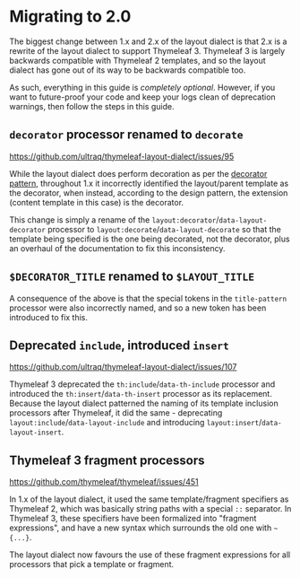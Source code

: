 
Migrating to 2.0
================

The biggest change between 1.x and 2.x of the layout dialect is that 2.x is a
rewrite of the layout dialect to support Thymeleaf 3.  Thymeleaf 3 is largely
backwards compatible with Thymeleaf 2 templates, and so the layout dialect has
gone out of its way to be backwards compatible too.

As such, everything in this guide is *completely optional*.  However, if you
want to future-proof your code and keep your logs clean of deprecation warnings,
then follow the steps in this guide.


`decorator` processor renamed to `decorate`
-------------------------------------------

https://github.com/ultraq/thymeleaf-layout-dialect/issues/95

While the layout dialect does perform decoration as per the [decorator pattern](https://en.wikipedia.org/wiki/Decorator_pattern),
throughout 1.x it incorrectly identified the layout/parent template as the
decorator, when instead, according to the design pattern, the extension (content
template in this case) is the decorator.

This change is simply a rename of the `layout:decorator`/`data-layout-decorator`
processor to `layout:decorate`/`data-layout-decorate` so that the template being
specified is the one being decorated, not the decorator, plus an overhaul of the
documentation to fix this inconsistency.


`$DECORATOR_TITLE` renamed to `$LAYOUT_TITLE`
---------------------------------------------

A consequence of the above is that the special tokens in the `title-pattern`
processor were also incorrectly named, and so a new token has been introduced to
fix this.


Deprecated `include`, introduced `insert`
-----------------------------------------

https://github.com/ultraq/thymeleaf-layout-dialect/issues/107

Thymeleaf 3 deprecated the `th:include`/`data-th-include` processor and
introduced the `th:insert`/`data-th-insert` processor as its replacement.
Because the layout dialect patterned the naming of its template inclusion
processors after Thymeleaf, it did the same - deprecating `layout:include`/`data-layout-include`
and introducing `layout:insert`/`data-layout-insert`.


Thymeleaf 3 fragment processors
-------------------------------

https://github.com/thymeleaf/thymeleaf/issues/451

In 1.x of the layout dialect, it used the same template/fragment specifiers as
Thymeleaf 2, which was basically string paths with a special `::` separator.  In
Thymeleaf 3, these specifiers have been formalized into "fragment expressions",
and have a new syntax which surrounds the old one with `~{...}`.

The layout dialect now favours the use of these fragment expressions for all
processors that pick a template or fragment.
